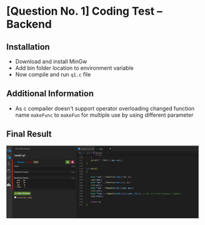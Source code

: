 # [Question No. 1] Coding Test – Backend

## Installation

- Download and install MinGw
- Add bin folder location to environment variable
- Now compile and run `q1.c` file

## Additional Information

- As c compailer doesn't support operator overloading changed function name `makeFunc` to `makeFun` for multiple use by using different parameter

## Final Result

![plot](./res_1.PNG)
